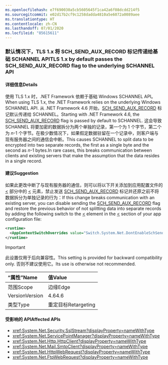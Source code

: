 ```yaml
---
ms.openlocfilehash: e7f690030a5cb5605645f1ca42a6f08dcdd214f5
ms.sourcegitcommit: e02d17b2cf9c1258dadda4810a5e6072a0089aee
ms.translationtype: HT
ms.contentlocale: zh-CN
ms.lasthandoff: 07/01/2020
ms.locfileid: "85615611"
---
```

### <a name="tls-1x-by-default-passes-the-sch_send_aux_record-flag-to-the-underlying-schannel-api"></a><span data-ttu-id="d12b2-101">默认情况下，TLS 1.x 将 SCH_SEND_AUX_RECORD 标记传递给基础 SCHANNEL API</span><span class="sxs-lookup"><span data-stu-id="d12b2-101">TLS 1.x by default passes the SCH_SEND_AUX_RECORD flag to the underlying SCHANNEL API</span></span>

#### <a name="details"></a><span data-ttu-id="d12b2-102">详细信息</span><span class="sxs-lookup"><span data-stu-id="d12b2-102">Details</span></span>

<span data-ttu-id="d12b2-103">使用 TLS 1.x 时，.NET Framework 依赖于基础 Windows SCHANNEL API。</span><span class="sxs-lookup"><span data-stu-id="d12b2-103">When using TLS 1.x, the .NET Framework relies on the underlying Windows SCHANNEL API.</span></span> <span data-ttu-id="d12b2-104">从 .NET Framework 4.6 开始，[SCH_SEND_AUX_RECORD](https://docs.microsoft.com/windows/win32/api/schannel/ns-schannel-schannel_cred) 标记默认传递给 SCHANNEL。</span><span class="sxs-lookup"><span data-stu-id="d12b2-104">Starting with .NET Framework 4.6, the [SCH_SEND_AUX_RECORD](https://docs.microsoft.com/windows/win32/api/schannel/ns-schannel-schannel_cred) flag is passed by default to SCHANNEL.</span></span> <span data-ttu-id="d12b2-105">这会导致 SCHANNEL 将要加密的数据拆分为两个单独的记录，第一个为 1 个字节，第二个为 <em>n</em>-1 个字节。在极少数情况下，如果假定数据驻留在一个记录中，则客户端与现有服务器之间的通信会中断。</span><span class="sxs-lookup"><span data-stu-id="d12b2-105">This causes SCHANNEL to split data to be encrypted into two separate records, the first as a single byte and the second as <em>n</em>-1 bytes.In rare cases, this breaks communication between clients and existing servers that make the assumption that the data resides in a single record.</span></span>

#### <a name="suggestion"></a><span data-ttu-id="d12b2-106">建议</span><span class="sxs-lookup"><span data-stu-id="d12b2-106">Suggestion</span></span>

<span data-ttu-id="d12b2-107">如果此更改中断了与现有服务器的通信，则可以将以下开关添加到应用配置文件的 [<](~/docs/framework/configure-apps/file-schema/runtime/runtime-element.md) 部分中的 [<](~/docs/framework/configure-apps/file-schema/runtime/appcontextswitchoverrides-element.md) 元素，禁止发送 [SCH_SEND_AUX_RECORD](https://docs.microsoft.com/windows/win32/api/schannel/ns-schannel-schannel_cred) 标记并还原之前不将数据拆分为单独记录的行为：</span><span class="sxs-lookup"><span data-stu-id="d12b2-107">If this change breaks communication with an existing server, you can disable sending the [SCH_SEND_AUX_RECORD](https://docs.microsoft.com/windows/win32/api/schannel/ns-schannel-schannel_cred) flag and restore the previous behavior of not splitting data into separate records by adding the following switch to the [<](~/docs/framework/configure-apps/file-schema/runtime/appcontextswitchoverrides-element.md) element in the [<](~/docs/framework/configure-apps/file-schema/runtime/runtime-element.md) section of your app configuration file:</span></span>

```xml
<runtime>
  <AppContextSwitchOverrides value="Switch.System.Net.DontEnableSchSendAuxRecord=true" />
</runtime>
```

> [!IMPORTANT]
> <span data-ttu-id="d12b2-108">此设置仅用于后向兼容性。</span><span class="sxs-lookup"><span data-stu-id="d12b2-108">This setting is provided for backward compatibility only.</span></span> <span data-ttu-id="d12b2-109">否则不建议使用它。</span><span class="sxs-lookup"><span data-stu-id="d12b2-109">Its use is otherwise not recommended.</span></span>

| <span data-ttu-id="d12b2-110">“属性”</span><span class="sxs-lookup"><span data-stu-id="d12b2-110">Name</span></span>    | <span data-ttu-id="d12b2-111">值</span><span class="sxs-lookup"><span data-stu-id="d12b2-111">Value</span></span>       |
|:--------|:------------|
| <span data-ttu-id="d12b2-112">范围</span><span class="sxs-lookup"><span data-stu-id="d12b2-112">Scope</span></span>   | <span data-ttu-id="d12b2-113">边缘</span><span class="sxs-lookup"><span data-stu-id="d12b2-113">Edge</span></span>        |
| <span data-ttu-id="d12b2-114">Version</span><span class="sxs-lookup"><span data-stu-id="d12b2-114">Version</span></span> | <span data-ttu-id="d12b2-115">4.6</span><span class="sxs-lookup"><span data-stu-id="d12b2-115">4.6</span></span>         |
| <span data-ttu-id="d12b2-116">类型</span><span class="sxs-lookup"><span data-stu-id="d12b2-116">Type</span></span>    | <span data-ttu-id="d12b2-117">重定目标</span><span class="sxs-lookup"><span data-stu-id="d12b2-117">Retargeting</span></span> |

#### <a name="affected-apis"></a><span data-ttu-id="d12b2-118">受影响的 API</span><span class="sxs-lookup"><span data-stu-id="d12b2-118">Affected APIs</span></span>

- <xref:System.Net.Security.SslStream?displayProperty=nameWithType>
- <xref:System.Net.ServicePointManager?displayProperty=nameWithType>
- <xref:System.Net.Http.HttpClient?displayProperty=nameWithType>
- <xref:System.Net.Mail.SmtpClient?displayProperty=nameWithType>
- <xref:System.Net.HttpWebRequest?displayProperty=nameWithType>
- <xref:System.Net.FtpWebRequest?displayProperty=nameWithType>
